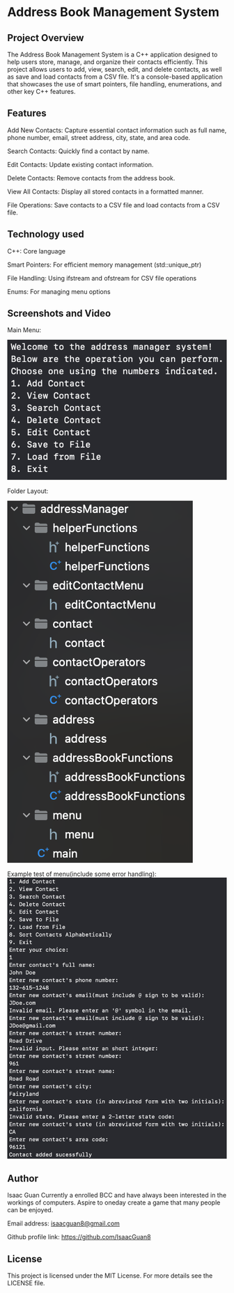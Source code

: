 # Address Book Management System
## Project Overview

The Address Book Management System is a C++ application designed to help users store, manage, and organize their contacts efficiently. This project allows users to add, view, search, edit, and delete contacts, as well as save and load contacts from a CSV file. It's a console-based application that showcases the use of smart pointers, file handling, enumerations, and other key C++ features.

## Features

Add New Contacts: Capture essential contact information such as full name, phone number, email, street address, city, state, and area code.

Search Contacts: Quickly find a contact by name.

Edit Contacts: Update existing contact information.

Delete Contacts: Remove contacts from the address book.

View All Contacts: Display all stored contacts in a formatted manner.

File Operations: Save contacts to a CSV file and load contacts from a CSV file.

## Technology used

C++: Core language

Smart Pointers: For efficient memory management (std::unique_ptr)

File Handling: Using ifstream and ofstream for CSV file operations

Enums: For managing menu options

## Screenshots and Video

Main Menu:

![Main Menu](images/mainMenu.png)

Folder Layout:

![File Layout](images/folderLayout.png)

Example test of menu(include some error handling):
![File Layout](images/exampleCase.png)

## Author

Isaac Guan
Currently a enrolled BCC and have always been interested in the workings of computers. Aspire to oneday create a game that many people can be enjoyed.

Email address: isaacguan8@gmail.com

Github profile link: https://github.com/IsaacGuan8

## License

This project is licensed under the MIT License. For more details see the LICENSE file.

